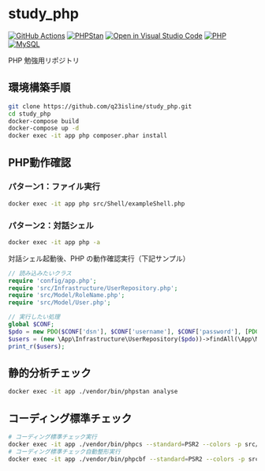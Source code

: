 # study_php

[![GitHub Actions](https://github.com/q23isline/study_php/actions/workflows/ci.yml/badge.svg)](https://github.com/q23isline/study_php/actions/workflows/ci.yml)
[![PHPStan](https://img.shields.io/badge/PHPStan-level%20max-brightgreen.svg)](https://github.com/phpstan/phpstan)
[![Open in Visual Studio Code](https://img.shields.io/static/v1?logo=visualstudiocode&label=&message=Open%20in%20Visual%20Studio%20Code&labelColor=555555&color=007acc&logoColor=007acc)](https://open.vscode.dev/q23isline/study_php)
[![PHP](https://img.shields.io/static/v1?logo=php&label=PHP&message=v8.1.6&labelColor=555555&color=777BB4&logoColor=777BB4)](https://www.php.net)
[![MySQL](https://img.shields.io/static/v1?logo=mysql&label=MySQL&message=v8.0&labelColor=555555&color=4479A1&logoColor=4479A1)](https://dev.mysql.com)

PHP 勉強用リポジトリ

## 環境構築手順

```bash
git clone https://github.com/q23isline/study_php.git
cd study_php
docker-compose build
docker-compose up -d
docker exec -it app php composer.phar install
```

## PHP動作確認

### パターン1：ファイル実行

```bash
docker exec -it app php src/Shell/exampleShell.php
```

### パターン2：対話シェル

```bash
docker exec -it app php -a
```

対話シェル起動後、PHP の動作確認実行（下記サンプル）

```php
// 読み込みたいクラス
require 'config/app.php';
require 'src/Infrastructure/UserRepository.php';
require 'src/Model/RoleName.php';
require 'src/Model/User.php';

// 実行したい処理
global $CONF;
$pdo = new PDO($CONF['dsn'], $CONF['username'], $CONF['password'], [PDO::ATTR_EMULATE_PREPARES => false]);
$users = (new \App\Infrastructure\UserRepository($pdo))->findAll(\App\Model\RoleName::from('general'), '鈴木');
print_r($users);
```

## 静的分析チェック

```bash
docker exec -it app ./vendor/bin/phpstan analyse
```

## コーディング標準チェック

```bash
# コーディング標準チェック実行
docker exec -it app ./vendor/bin/phpcs --standard=PSR2 --colors -p src/
# コーディング標準チェック自動整形実行
docker exec -it app ./vendor/bin/phpcbf --standard=PSR2 --colors -p src/
```
